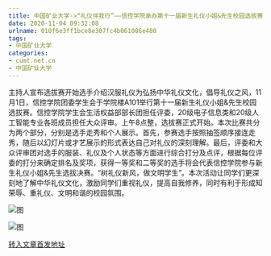 ```yaml
---
title: 中国矿业大学->“礼仪伴我行”——信控学院承办第十一届新生礼仪小姐&先生校园选拔赛 | cumt.net.cn
date: 2020-11-04 09:32:08
urlname: 010f6e3ff1bce8e307fc4b061086e480
tags: 
- 中国矿业大学
categories:
- cumt.net.cn
- 中国矿业大学
---
```

主持人宣布选拔赛开始选手介绍汉服礼仪为弘扬中华礼仪文化，倡导礼仪之风，11月1日，信控学院团委学生会于学院楼A101举行第十一届新生礼仪小姐&先生校园选拔赛。信控学院学生会生活权益部部长团担任评委，20级电子信息类和20级人工智能专业各班成员担任大众评审。上午8点整，选拔赛正式开始。本次比赛共分为两个部分，分别是选手走秀和个人展示。首先，参赛选手按照抽签顺序接连走秀，随后以幻灯片或才艺展示的形式表达自己对礼仪的深刻理解。最后，评委和大众评审团对选手的服装、礼仪及个人状态等方面进行综合打分及点评，根据每位评委的打分来确定排名及奖项，获得一等奖和二等奖的选手将会代表信控学院参与新生礼仪小姐&先生选拔决赛。“树礼仪新风，做文明学生”。本次活动让同学们更深刻地了解中华礼仪文化，激励同学们重视礼仪，提高自我修养，同时有利于形成知荣辱、重礼仪、文明和谐的校园氛围。

![图](http://xwzx.cumt.edu.cn/_upload/article/images/df/96/ebe9e9384b1eb4ba709118f769ea/fe47d1d2-7010-4cb1-9aaf-75a64a6104bf.png)

![图](http://xwzx.cumt.edu.cn/_upload/article/images/df/96/ebe9e9384b1eb4ba709118f769ea/e9ca0a05-59c2-4b0c-9bf2-e4d28f7b2bd3.png)

[转入文章首发地址](http://xwzx.cumt.edu.cn/d9/15/c523a579861/page.htm)